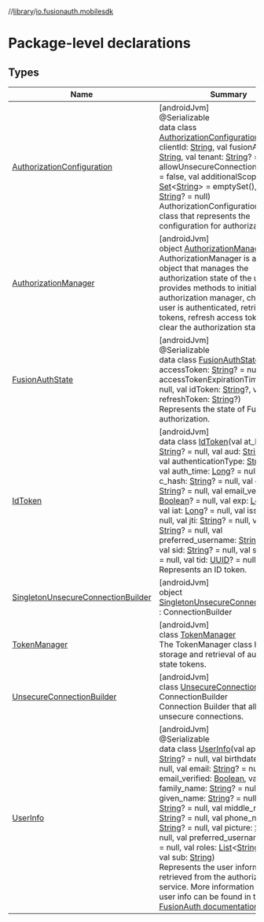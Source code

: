 //[library](../../index.md)/[io.fusionauth.mobilesdk](index.md)

# Package-level declarations

## Types

| Name | Summary |
|---|---|
| [AuthorizationConfiguration](-authorization-configuration/index.md) | [androidJvm]<br>@Serializable<br>data class [AuthorizationConfiguration](-authorization-configuration/index.md)(val clientId: [String](https://kotlinlang.org/api/latest/jvm/stdlib/kotlin/-string/index.html), val fusionAuthUrl: [String](https://kotlinlang.org/api/latest/jvm/stdlib/kotlin/-string/index.html), val tenant: [String](https://kotlinlang.org/api/latest/jvm/stdlib/kotlin/-string/index.html)? = null, val allowUnsecureConnection: [Boolean](https://kotlinlang.org/api/latest/jvm/stdlib/kotlin/-boolean/index.html) = false, val additionalScopes: [Set](https://kotlinlang.org/api/latest/jvm/stdlib/kotlin.collections/-set/index.html)&lt;[String](https://kotlinlang.org/api/latest/jvm/stdlib/kotlin/-string/index.html)&gt; = emptySet(), val locale: [String](https://kotlinlang.org/api/latest/jvm/stdlib/kotlin/-string/index.html)? = null)<br>AuthorizationConfiguration is a data class that represents the configuration for authorization. |
| [AuthorizationManager](-authorization-manager/index.md) | [androidJvm]<br>object [AuthorizationManager](-authorization-manager/index.md)<br>AuthorizationManager is a singleton object that manages the authorization state of the user. It provides methods to initialize the authorization manager, check if the user is authenticated, retrieve access tokens, refresh access tokens, and clear the authorization state. |
| [FusionAuthState](-fusion-auth-state/index.md) | [androidJvm]<br>@Serializable<br>data class [FusionAuthState](-fusion-auth-state/index.md)(var accessToken: [String](https://kotlinlang.org/api/latest/jvm/stdlib/kotlin/-string/index.html)? = null, var accessTokenExpirationTime: [Long](https://kotlinlang.org/api/latest/jvm/stdlib/kotlin/-long/index.html)? = null, val idToken: [String](https://kotlinlang.org/api/latest/jvm/stdlib/kotlin/-string/index.html)?, val refreshToken: [String](https://kotlinlang.org/api/latest/jvm/stdlib/kotlin/-string/index.html)?)<br>Represents the state of FusionAuth authorization. |
| [IdToken](-id-token/index.md) | [androidJvm]<br>data class [IdToken](-id-token/index.md)(val at_hash: [String](https://kotlinlang.org/api/latest/jvm/stdlib/kotlin/-string/index.html)? = null, val aud: [String](https://kotlinlang.org/api/latest/jvm/stdlib/kotlin/-string/index.html)? = null, val authenticationType: [String](https://kotlinlang.org/api/latest/jvm/stdlib/kotlin/-string/index.html)? = null, val auth_time: [Long](https://kotlinlang.org/api/latest/jvm/stdlib/kotlin/-long/index.html)? = null, val c_hash: [String](https://kotlinlang.org/api/latest/jvm/stdlib/kotlin/-string/index.html)? = null, val email: [String](https://kotlinlang.org/api/latest/jvm/stdlib/kotlin/-string/index.html)? = null, val email_verified: [Boolean](https://kotlinlang.org/api/latest/jvm/stdlib/kotlin/-boolean/index.html)? = null, val exp: [Long](https://kotlinlang.org/api/latest/jvm/stdlib/kotlin/-long/index.html)? = null, val iat: [Long](https://kotlinlang.org/api/latest/jvm/stdlib/kotlin/-long/index.html)? = null, val iss: [String](https://kotlinlang.org/api/latest/jvm/stdlib/kotlin/-string/index.html)? = null, val jti: [String](https://kotlinlang.org/api/latest/jvm/stdlib/kotlin/-string/index.html)? = null, val nonce: [String](https://kotlinlang.org/api/latest/jvm/stdlib/kotlin/-string/index.html)? = null, val preferred_username: [String](https://kotlinlang.org/api/latest/jvm/stdlib/kotlin/-string/index.html)? = null, val sid: [String](https://kotlinlang.org/api/latest/jvm/stdlib/kotlin/-string/index.html)? = null, val sub: [UUID](https://developer.android.com/reference/kotlin/java/util/UUID.html)? = null, val tid: [UUID](https://developer.android.com/reference/kotlin/java/util/UUID.html)? = null)<br>Represents an ID token. |
| [SingletonUnsecureConnectionBuilder](-singleton-unsecure-connection-builder/index.md) | [androidJvm]<br>object [SingletonUnsecureConnectionBuilder](-singleton-unsecure-connection-builder/index.md) : ConnectionBuilder |
| [TokenManager](-token-manager/index.md) | [androidJvm]<br>class [TokenManager](-token-manager/index.md)<br>The TokenManager class handles the storage and retrieval of authorization state tokens. |
| [UnsecureConnectionBuilder](-unsecure-connection-builder/index.md) | [androidJvm]<br>class [UnsecureConnectionBuilder](-unsecure-connection-builder/index.md) : ConnectionBuilder<br>Connection Builder that allows for unsecure connections. |
| [UserInfo](-user-info/index.md) | [androidJvm]<br>@Serializable<br>data class [UserInfo](-user-info/index.md)(val applicationId: [String](https://kotlinlang.org/api/latest/jvm/stdlib/kotlin/-string/index.html)? = null, val birthdate: [String](https://kotlinlang.org/api/latest/jvm/stdlib/kotlin/-string/index.html)? = null, val email: [String](https://kotlinlang.org/api/latest/jvm/stdlib/kotlin/-string/index.html)? = null, val email_verified: [Boolean](https://kotlinlang.org/api/latest/jvm/stdlib/kotlin/-boolean/index.html), val family_name: [String](https://kotlinlang.org/api/latest/jvm/stdlib/kotlin/-string/index.html)? = null, val given_name: [String](https://kotlinlang.org/api/latest/jvm/stdlib/kotlin/-string/index.html)? = null, val name: [String](https://kotlinlang.org/api/latest/jvm/stdlib/kotlin/-string/index.html)? = null, val middle_name: [String](https://kotlinlang.org/api/latest/jvm/stdlib/kotlin/-string/index.html)? = null, val phone_number: [String](https://kotlinlang.org/api/latest/jvm/stdlib/kotlin/-string/index.html)? = null, val picture: [String](https://kotlinlang.org/api/latest/jvm/stdlib/kotlin/-string/index.html)? = null, val preferred_username: [String](https://kotlinlang.org/api/latest/jvm/stdlib/kotlin/-string/index.html)? = null, val roles: [List](https://kotlinlang.org/api/latest/jvm/stdlib/kotlin.collections/-list/index.html)&lt;[String](https://kotlinlang.org/api/latest/jvm/stdlib/kotlin/-string/index.html)&gt;? = null, val sub: [String](https://kotlinlang.org/api/latest/jvm/stdlib/kotlin/-string/index.html))<br>Represents the user information retrieved from the authorization service. More information about the user info can be found in the [FusionAuth documentation](https://fusionauth.io/docs/lifecycle/authenticate-users/oauth/endpoints#userinfo) |
